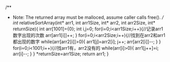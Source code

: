 /**
 * Note: The returned array must be malloced, assume caller calls free().
 */
int* relativeSortArray(int* arr1, int arr1Size, int* arr2, int arr2Size, int* returnSize){
    int arr[1001]={0};
    int i,j=0;
    for(i=0;i<arr1Size;i++){//记录arr1数字出现的次数
        arr[arr1[i]]++;
    }
    for(i=0;i<arr2Size;i++){//找到在arr2和arr1都出现的数字
        while(arr[arr2[i]]>0){
            arr1[j]=arr2[i];
            j++;
            arr[arr2[i]]--;
        }
    }
    for(i=0;i<1001;i++){//找arr1有，arr2没有的
        while(arr[i]>0){
            arr1[j++]=i;
            arr[i]--;
        }
    }
    *returnSize=arr1Size;
    return arr1;
}
